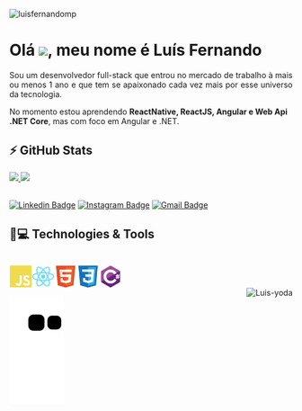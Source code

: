 <p align="left"><img src="https://komarev.com/ghpvc/?username=luisfernandomp" alt="luisfernandomp" /></p>


<h1 align = "justify"> Olá <img src="https://media.giphy.com/media/hvRJCLFzcasrR4ia7z/giphy.gif" width="25px">, meu nome é Luís Fernando</h1>
<p align = "justify">Sou um desenvolvedor full-stack que entrou no mercado de trabalho à mais ou menos 1 ano e que tem se apaixonado cada vez mais por esse universo da tecnologia.</p>

No momento estou aprendendo **ReactNative, ReactJS, Angular e Web Api .NET Core**, mas com foco em Angular e .NET.

## ⚡ GitHub Stats
 <div>
  <a href="https://github.com/luisfernandomp">
  <img height="180em" src="https://github-readme-stats.vercel.app/api?username=luisfernandomp&show_icons=true&theme=dark&include_all_commits=true&count_private=true"/>
  <img height="180em" src="https://github-readme-stats.vercel.app/api/top-langs/?username=luisfernandomp&layout=compact&langs_count=7&theme=dark"/>
</div><br />
 
[![Linkedin Badge](https://img.shields.io/badge/-luis-blue?style=flat-square&logo=Linkedin&logoColor=white&link=https://www.linkedin.com/in/luis-fernando-mp/)](https://www.linkedin.com/in/luis-fernando-mp/)
[![Instagram Badge](https://img.shields.io/badge/-luis-purple?style=flat-square&logo=instagram&logoColor=white&link=https://www.instagram.com/luis.fernando_mp/)](https://www.instagram.com/luis.fernando_mp/) 
[![Gmail Badge](https://img.shields.io/badge/-luisfernandomesquita2016@gmail.com-c14438?style=flat-square&logo=Gmail&logoColor=white&link=mailto:mailto:luisfernandomesquita2016@gmail.com)](mailto:luisfernandomesquita2016@gmail.com)

## 🚀💻 Technologies & Tools

 <div style="display: inline_block"><br>
  <div style="display : flex">
    <img align="center" alt="Luis-Js" height="40" width="40" src="https://raw.githubusercontent.com/devicons/devicon/master/icons/javascript/javascript-plain.svg">
    <img align="center" alt="Luis-React" height="40" width="40" src="https://raw.githubusercontent.com/devicons/devicon/master/icons/react/react-original.svg">
    <img align="center" alt="Luis-HTML" height="40" width="40" src="https://raw.githubusercontent.com/devicons/devicon/master/icons/html5/html5-original.svg">
    <img align="center" alt="Luis-CSS" height="40" width="40" src="https://raw.githubusercontent.com/devicons/devicon/master/icons/css3/css3-original.svg">
    <img align="center" alt="Luis-Csharp" height="40" width="40" src="https://raw.githubusercontent.com/devicons/devicon/master/icons/csharp/csharp-original.svg">
  </div>
  <img align="right" alt="Luis-yoda" src="https://giffiles.alphacoders.com/219/2195.gif">
</div>
 

 
![Snake animation](https://github.com/rafaballerini/rafaballerini/blob/output/github-contribution-grid-snake.svg)


